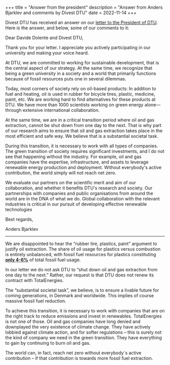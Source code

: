 +++
title = "Answer from the president"
description = "Answer from Anders Bjarklev and comments by Divest DTU"
date = 2022-11-14
+++

Divest DTU has received an answer on our [letter to the President of DTU](/posts/letter-to-the-president). Here is the answer, and below, some of our comments to it:

Dear Davide Dolente and Divest DTU,

Thank you for your letter. I appreciate you actively participating in our university and making your voice heard.

At DTU, we are committed to working for sustainable development, that is the central aspect of our strategy. At the same time, we recognize that being a green university in a society and a world that primarily functions because of fossil resources puts one in several dilemmas.

Today, most corners of society rely on oil-based products: In addition to fuel and heating, oil is used in rubber for bicycle tires, plastic, medicine, paint, etc. We are working hard to find alternatives for these products at DTU. We have more than 1000 scientists working on green energy alone—through extensive international collaboration.

At the same time, we are in a critical transition period where oil and gas extraction, cannot be shut down from one day to the next. That is why part of our research aims to ensure that oil and gas extraction takes place in the most efficient and safe way. We believe that is a substantial societal task.

During this transition, it is necessary to work with all types of companies. The green transition of society requires significant investments, and I do not see that happening without the industry. For example, oil and gas companies have the expertise, infrastructure, and assets to leverage renewable energy production and deployment. Without everybody's active contribution, the world simply will not reach net zero.

We evaluate our partners on the scientific merit and aim of our collaboration, and whether it benefits DTU's research and society. Our partnerships with companies and public organisations from around the world are in the DNA of what we do. Global collaboration with the relevant industries is critical in our pursuit of developing effective renewable technologies

Best regards,

Anders Bjarklev

* * * 

We are disappointed to hear the “rubber tire, plastics, paint” argument to justify oil extraction. The share of oil usage for plastics versus combustion is entirely unbalanced, with fossil fuel resources for plastics constituting [**only 4-6%**](https://www.bpf.co.uk/press/Oil_Consumption.aspx) of total fossil fuel usage.

In our letter we do not ask DTU to “shut down oil and gas extraction from one day to the next.” Rather, our request is that DTU does not renew its contract with TotalEnergies.

The “substantial societal task”, we believe, is to ensure a livable future for coming generations, in Denmark and worldwide. This implies of course massive fossil fuel reduction.

To achieve this transition, it is necessary to work with companies that are on the right track to reduce emissions and invest in renewables. TotalEnergies is not one of those. Oil and gas companies have long denied and downplayed the very existence of climate change. They have actively lobbied against climate action, and for softer regulations – this is surely not the kind of company we need in the green transition. They have everything to gain by continuing to burn oil and gas.

The world can, in fact, reach net zero without everybody´s active contribution – if that contribution is towards more fossil fuel extraction.
